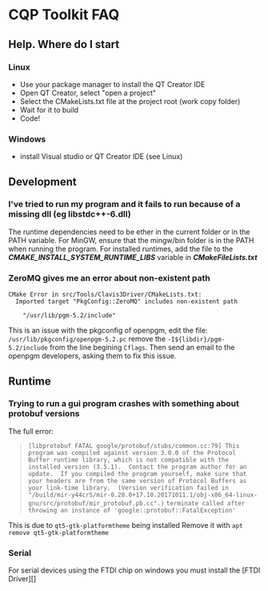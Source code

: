 # CQP Toolkit FAQ

## Help. Where do I start

### Linux
- Use your package manager to install the QT Creator IDE
- Open QT Creator, select "open a project"
- Select the CMakeLists.txt file at the project root (work copy folder)
- Wait for it to build
- Code!

### Windows
- install Visual studio or QT Creator IDE (see Linux)

## Development

### I've tried to run my program and it fails to run because of a missing dll (eg libstdc++-6.dll)

The runtime dependencies need to be ether in the current folder or in the PATH variable. For MinGW, ensure that the mingw/bin folder is in the PATH when running the program. For installed runtimes, add the file to the ***CMAKE_INSTALL_SYSTEM_RUNTIME_LIBS*** variable in ***CMakeFileLists.txt***

### ZeroMQ gives me an error about non-existent path

```
CMake Error in src/Tools/Clavis3Driver/CMakeLists.txt:
  Imported target "PkgConfig::ZeroMQ" includes non-existent path

    "/usr/lib/pgm-5.2/include"
```
This is an issue with the pkgconfig of openpgm, edit the file: `/usr/lib/pkgconfig/openpgm-5.2.pc`
remove the `-I${libdir}/pgm-5.2/include` from the line begining `Cflags`. Then send an email to the openpgm developers, asking them to fix this issue.

## Runtime

### Trying to run a gui program crashes with something about protobuf versions

The full error:

> `[libprotobuf FATAL google/protobuf/stubs/common.cc:79] This program was compiled against version 3.0.0 of the Protocol Buffer runtime library, which is not compatible with the installed version (3.5.1).  Contact the program author for an update.  If you compiled the program yourself, make sure that your headers are from the same version of Protocol Buffers as your link-time library.  (Version verification failed in "/build/mir-y44crS/mir-0.28.0+17.10.20171011.1/obj-x86_64-linux-gnu/src/protobuf/mir_protobuf.pb.cc".)`
> `terminate called after throwing an instance of 'google::protobuf::FatalException'`

This is due to `qt5-gtk-platformtheme` being installed
Remove it with `apt remove qt5-gtk-platformtheme`

### Serial
For serial devices using the FTDI chip on windows you must install the [FTDI Driver][]
